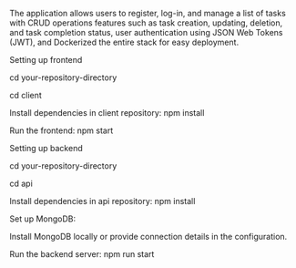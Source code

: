 The application allows users to register, log-in, and manage a list of tasks with CRUD operations features such as task creation, updating, deletion, and task completion status, user authentication using  JSON Web Tokens (JWT), and Dockerized the entire stack for easy deployment.

Setting up frontend

cd your-repository-directory

cd client

Install dependencies in client repository: npm install

Run the frontend: npm start



Setting up backend

cd your-repository-directory

cd api

Install dependencies in api repository: npm install

Set up MongoDB:

Install MongoDB locally or provide connection details in the configuration.

Run the backend server:  npm run start

